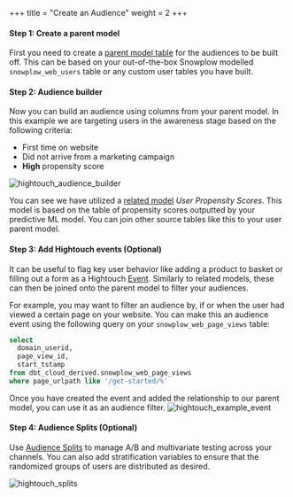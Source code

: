 +++
title = "Create an Audience"
weight = 2
+++

#### **Step 1:** Create a parent model

First you need to create a [parent model table](https://hightouch.com/docs/audiences/schema#the-parent-model-table) for the audiences to be built off. This can be based on your out-of-the-box Snowplow modelled `snowplow_web_users` table or any custom user tables you have built.

#### **Step 2:** Audience builder

Now you can build an audience using columns from your parent model. In this example we are targeting users in the awareness stage based on the following criteria:
* First time on website
* Did not arrive from a marketing campaign
* **High** propensity score

![hightouch_audience_builder](../images/hightouch_audience_builder.png?width=30pc)

You can see we have utilized a [related model](https://hightouch.com/docs/audiences/schema#other-objects) *User Propensity Scores*. This model is based on the table of propensity scores outputted by your predictive ML model. You can join other source tables like this to your user parent model.

#### **Step 3:** Add Hightouch events (Optional)
It can be useful to flag key user behavior like adding a product to basket or filling out a form as a Hightouch [Event](https://hightouch.com/docs/audiences/schema#events). Similarly to related models, these can then be joined onto the parent model to filter your audiences.

For example, you may want to filter an audience by, if or when the user had viewed a certain page on your website. You can make this an audience event using the following query on your `snowplow_web_page_views` table:

```sql
select 
  domain_userid,
  page_view_id,
  start_tstamp
from dbt_cloud_derived.snowplow_web_page_views
where page_urlpath like '/get-started/%'
```
Once you have created the event and added the relationship to our parent model, you can use it as an audience filter.
![hightouch_example_event](../images/hightouch_example_event.png?width=30pc)

#### **Step 4:** Audience Splits (Optional)

Use [Audience Splits](https://hightouch.com/blog/audience-splits) to manage A/B and  multivariate testing across your channels. You can also add stratification variables to ensure that the randomized groups of users are distributed as desired. 

![hightouch_splits](../images/hightouch_splits.png?width=40pc)
